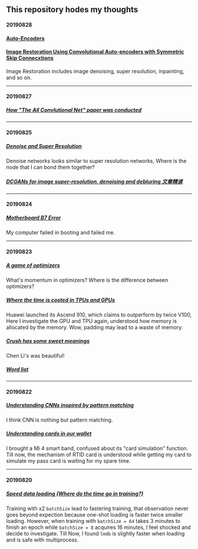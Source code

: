 ## This repository hodes my thoughts

#### 20190828

#### [Auto-Encoders]()

#### [Image Restoration Using Convolutional Auto-encoders with Symmetric Skip Connecxtions](archive/20190828/ConvolutionAutoencoder.md)
Image Restoration includes image denoising, super resolution, inpainting, and so on.

---

#### 20190827

##### [How "The All Convlutional Net" paper was conducted](archive/20190826/README.md)

---

#### 20190825

##### [Denoise and Super Resolution](archive/20190824/README.md)
Denoise networks looks similar to super resolution networks, Where is the node that I can bond them together?

##### [DCGANs for image super-resolution, denoising and debluring 文章精读](archive/20190824/DCGANs.md)

---

#### 20190824

##### [Motherboard B7 Error](archive/20190824/b7Error.md)
My computer failed in booting and failed me.

---

#### 20190823

##### [A game of optimizers](archive/20190823/README.md)
What's momentum in optimizers? Where is the difference between optimizers?

##### [Where the time is costed in TPUs and GPUs](archive/20190823/TPUcompareGPU.md)

Huawei launched its Ascend 910, which claims to outperform by twice V100, Here I investigate the GPU and TPU again, understood how memory is allocated by the memory. Wow, padding may lead to a waste of memory.

##### [Crush has some sweet meanings](archive/20190823/crush.md)

Chen Li's <crush> was beautiful!

##### [Word list](archive/20190823/wordlist.md)

---

#### 20190822

##### [Understanding CNNs inspired by pattern matching](archive/20190822/README.md)

I think CNN is nothing but pattern matching.

##### [Understanding cards in our wallet](archive/20190822/cardsSimulation.md)    
I brought a Mi 4 smart band, confused about its "card simulation" function. Till now, the mechanism of RTID card is understood while getting my card to simulate my pass card is waiting for my spare time.

---

#### 20190820

##### [Speed data loading (Where do the time go in training?)](https://zi-angzhang.github.io/pytorch-load-faster/)

Training with x2 `batchSize` lead to fastering training, that observation never goes beyond expection because one-shot loading is faster twice smaller loading. However, when training with `batchSize = 64` takes 3 minutes to finish an epoch while `batchSize = 8` acquires 16 minutes, I feel shocked and decide to investigate. Till Now, I found `lmdb` is slightly faster when loading and is safe with multiprocess. 
